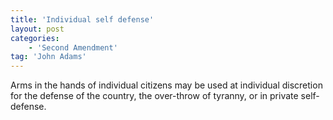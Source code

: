 ```yaml
---
title: 'Individual self defense'
layout: post
categories:
    - 'Second Amendment'
tag: 'John Adams'
---
```


Arms in the hands of individual citizens may be used at individual discretion for the defense of the country, the over-throw of tyranny, or in private self-defense.
